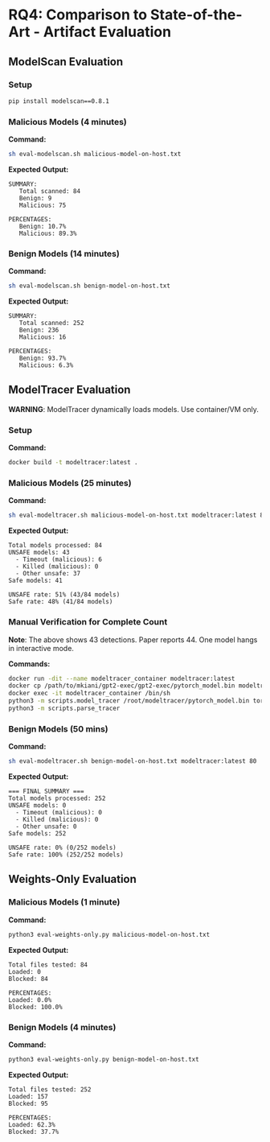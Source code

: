 # RQ4: Comparison to State-of-the-Art - Artifact Evaluation

## ModelScan Evaluation
### Setup
```bash
pip install modelscan==0.8.1
```

### Malicious Models (4 minutes)
**Command:**
```bash
sh eval-modelscan.sh malicious-model-on-host.txt
```

**Expected Output:**
```
SUMMARY:
   Total scanned: 84
   Benign: 9
   Malicious: 75

PERCENTAGES:
   Benign: 10.7%
   Malicious: 89.3%
```

### Benign Models (14 minutes)
**Command:**
```bash
sh eval-modelscan.sh benign-model-on-host.txt
```

**Expected Output:**
```
SUMMARY:
   Total scanned: 252
   Benign: 236
   Malicious: 16

PERCENTAGES:
   Benign: 93.7%
   Malicious: 6.3%
```


## ModelTracer Evaluation

**WARNING**: ModelTracer dynamically loads models. Use container/VM only.

### Setup
**Command:**
```bash
docker build -t modeltracer:latest .
```

### Malicious Models (25 minutes)
**Command:**
```bash
sh eval-modeltracer.sh malicious-model-on-host.txt modeltracer:latest 80
```

**Expected Output:**
```
Total models processed: 84
UNSAFE models: 43
  - Timeout (malicious): 6
  - Killed (malicious): 0
  - Other unsafe: 37
Safe models: 41

UNSAFE rate: 51% (43/84 models)
Safe rate: 48% (41/84 models)
```

### Manual Verification for Complete Count
**Note**: The above shows 43 detections. Paper reports 44. One model hangs in interactive mode.

**Commands:**
```bash
docker run -dit --name modeltracer_container modeltracer:latest
docker cp /path/to/mkiani/gpt2-exec/gpt2-exec/pytorch_model.bin modeltracer_container:/root/modeltracer/pytorch_model.bin
docker exec -it modeltracer_container /bin/sh
python3 -m scripts.model_tracer /root/modeltracer/pytorch_model.bin torch
python3 -m scripts.parse_tracer
```

### Benign Models (50 mins)
**Command:**
```bash
sh eval-modeltracer.sh benign-model-on-host.txt modeltracer:latest 80
```

**Expected Output:**
```
=== FINAL SUMMARY ===
Total models processed: 252
UNSAFE models: 0
  - Timeout (malicious): 0
  - Killed (malicious): 0
  - Other unsafe: 0
Safe models: 252

UNSAFE rate: 0% (0/252 models)
Safe rate: 100% (252/252 models)
```


## Weights-Only Evaluation

### Malicious Models (1 minute)
**Command:**
```bash
python3 eval-weights-only.py malicious-model-on-host.txt
```

**Expected Output:**
```
Total files tested: 84
Loaded: 0
Blocked: 84

PERCENTAGES:
Loaded: 0.0%
Blocked: 100.0%
```

### Benign Models (4 minutes)
**Command:**
```bash
python3 eval-weights-only.py benign-model-on-host.txt
```

**Expected Output:**
```
Total files tested: 252
Loaded: 157
Blocked: 95

PERCENTAGES:
Loaded: 62.3%
Blocked: 37.7%
```
